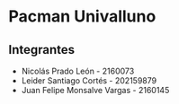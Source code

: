 # Pacman Univalluno

## Integrantes

- Nicolás Prado León - 2160073
- Leider Santiago Cortés - 202159879
- Juan Felipe Monsalve Vargas - 2160145
